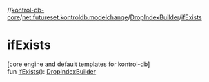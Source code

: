 //[kontrol-db-core](../../../index.md)/[net.futureset.kontroldb.modelchange](../index.md)/[DropIndexBuilder](index.md)/[ifExists](if-exists.md)

# ifExists

[core engine and default templates for kontrol-db]\
fun [ifExists](if-exists.md)(): [DropIndexBuilder](index.md)
